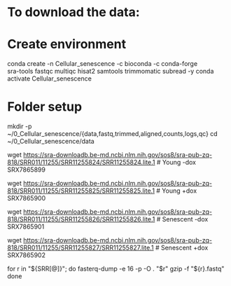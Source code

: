 # To download the data:

# Create environment
conda create -n Cellular_senescence -c bioconda -c conda-forge \
  sra-tools fastqc multiqc hisat2 samtools trimmomatic subread -y
conda activate Cellular_senescence

# Folder setup
mkdir -p ~/0_Cellular_senescence/{data,fastq,trimmed,aligned,counts,logs,qc}
cd ~/0_Cellular_senescence/data

wget https://sra-downloadb.be-md.ncbi.nlm.nih.gov/sos8/sra-pub-zq-818/SRR011/11255/SRR11255824/SRR11255824.lite.1 # Young -dox SRX7865899

wget https://sra-downloadb.be-md.ncbi.nlm.nih.gov/sos8/sra-pub-zq-818/SRR011/11255/SRR11255825/SRR11255825.lite.1 # Young +dox SRX7865900

wget https://sra-downloadb.be-md.ncbi.nlm.nih.gov/sos8/sra-pub-zq-818/SRR011/11255/SRR11255826/SRR11255826.lite.1 # Senescent -dox SRX7865901

wget https://sra-downloadb.be-md.ncbi.nlm.nih.gov/sos8/sra-pub-zq-818/SRR011/11255/SRR11255827/SRR11255827.lite.1 # Senescent +dox SRX7865902

for r in "${SRR[@]}"; do
  fasterq-dump -e 16 -p -O . "$r"
  gzip -f "${r}.fastq"
done
